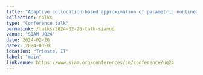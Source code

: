 ```yaml
---
title: "Adaptive collocation-based approximation of parametric nonlinear eigenproblems"
collection: talks
type: "Conference talk"
permalink: /talks/2024-02-26-talk-siamuq
venue: "SIAM UQ24"
date: 2024-02-26
date2: 2024-03-01
location: "Trieste, IT"
label: "main"
linkvenue: https://www.siam.org/conferences/cm/conference/uq24
---
```

